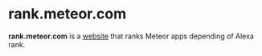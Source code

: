 # rank.meteor.com

**rank.meteor.com** is a [website](http://www.rankmeteor.com/) that ranks Meteor apps depending of Alexa rank.
